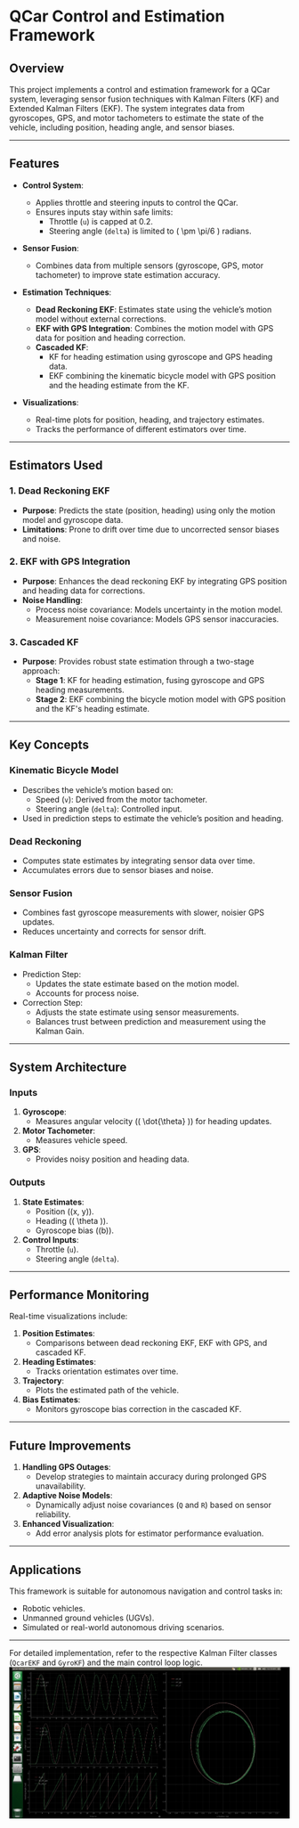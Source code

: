 
# QCar Control and Estimation Framework

## Overview
This project implements a control and estimation framework for a QCar system, leveraging sensor fusion techniques with Kalman Filters (KF) and Extended Kalman Filters (EKF). The system integrates data from gyroscopes, GPS, and motor tachometers to estimate the state of the vehicle, including position, heading angle, and sensor biases. 

---

## Features
- **Control System**:
  - Applies throttle and steering inputs to control the QCar.
  - Ensures inputs stay within safe limits:
    - Throttle (`u`) is capped at 0.2.
    - Steering angle (`delta`) is limited to \( \pm \pi/6 \) radians.

- **Sensor Fusion**:
  - Combines data from multiple sensors (gyroscope, GPS, motor tachometer) to improve state estimation accuracy.

- **Estimation Techniques**:
  - **Dead Reckoning EKF**: Estimates state using the vehicle’s motion model without external corrections.
  - **EKF with GPS Integration**: Combines the motion model with GPS data for position and heading correction.
  - **Cascaded KF**:
    - KF for heading estimation using gyroscope and GPS heading data.
    - EKF combining the kinematic bicycle model with GPS position and the heading estimate from the KF.

- **Visualizations**:
  - Real-time plots for position, heading, and trajectory estimates.
  - Tracks the performance of different estimators over time.

---

## Estimators Used
### 1. Dead Reckoning EKF
- **Purpose**: Predicts the state (position, heading) using only the motion model and gyroscope data.
- **Limitations**: Prone to drift over time due to uncorrected sensor biases and noise.

### 2. EKF with GPS Integration
- **Purpose**: Enhances the dead reckoning EKF by integrating GPS position and heading data for corrections.
- **Noise Handling**:
  - Process noise covariance: Models uncertainty in the motion model.
  - Measurement noise covariance: Models GPS sensor inaccuracies.

### 3. Cascaded KF
- **Purpose**: Provides robust state estimation through a two-stage approach:
  - **Stage 1**: KF for heading estimation, fusing gyroscope and GPS heading measurements.
  - **Stage 2**: EKF combining the bicycle motion model with GPS position and the KF's heading estimate.

---

## Key Concepts
### Kinematic Bicycle Model
- Describes the vehicle’s motion based on:
  - Speed (`v`): Derived from the motor tachometer.
  - Steering angle (`delta`): Controlled input.
- Used in prediction steps to estimate the vehicle’s position and heading.

### Dead Reckoning
- Computes state estimates by integrating sensor data over time.
- Accumulates errors due to sensor biases and noise.

### Sensor Fusion
- Combines fast gyroscope measurements with slower, noisier GPS updates.
- Reduces uncertainty and corrects for sensor drift.

### Kalman Filter
- Prediction Step:
  - Updates the state estimate based on the motion model.
  - Accounts for process noise.
- Correction Step:
  - Adjusts the state estimate using sensor measurements.
  - Balances trust between prediction and measurement using the Kalman Gain.

---

## System Architecture
### Inputs
1. **Gyroscope**:
   - Measures angular velocity (\( \dot{\theta} \)) for heading updates.
2. **Motor Tachometer**:
   - Measures vehicle speed.
3. **GPS**:
   - Provides noisy position and heading data.

### Outputs
1. **State Estimates**:
   - Position (\(x, y\)).
   - Heading (\( \theta \)).
   - Gyroscope bias (\(b\)).
2. **Control Inputs**:
   - Throttle (`u`).
   - Steering angle (`delta`).

---

## Performance Monitoring
Real-time visualizations include:
1. **Position Estimates**:
   - Comparisons between dead reckoning EKF, EKF with GPS, and cascaded KF.
2. **Heading Estimates**:
   - Tracks orientation estimates over time.
3. **Trajectory**:
   - Plots the estimated path of the vehicle.
4. **Bias Estimates**:
   - Monitors gyroscope bias correction in the cascaded KF.

---

## Future Improvements
1. **Handling GPS Outages**:
   - Develop strategies to maintain accuracy during prolonged GPS unavailability.
2. **Adaptive Noise Models**:
   - Dynamically adjust noise covariances (`Q` and `R`) based on sensor reliability.
3. **Enhanced Visualization**:
   - Add error analysis plots for estimator performance evaluation.

---

## Applications
This framework is suitable for autonomous navigation and control tasks in:
- Robotic vehicles.
- Unmanned ground vehicles (UGVs).
- Simulated or real-world autonomous driving scenarios.

---

For detailed implementation, refer to the respective Kalman Filter classes (`QcarEKF` and `GyroKF`) and the main control loop logic.
![State estimation](EKF.png)
